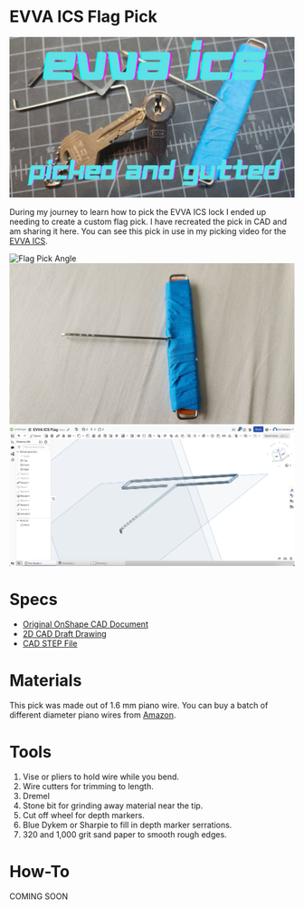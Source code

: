 # EVVA ICS Flag Pick

![EVVA ICS](evva_ics.png)

During my journey to learn how to pick the EVVA ICS lock I ended up needing to create a custom flag pick. I have recreated the pick in CAD and am sharing it here. You can see
this pick in use in my picking video for the [EVVA ICS](https://youtu.be/zhpDa8Lffy0?si=67tsphZe8olNB93P).

![Flag Pick Angle](pick_angle.jpg)
![Flag Pick Top](pick_top.jpg)
![CAD Model](cad_model.png)

# Specs
* [Original OnShape CAD Document](https://cad.onshape.com/documents/e372d5d0ee208b7fcd49ad5c/w/4e87f7a65f7fbfa709a58800/e/20436135ea79bedfad32d4b8?renderMode=0&uiState=65592153573c7562341b6999)
* [2D CAD Draft Drawing](evva_ics_flag_pick_drawing.pdf)
* [CAD STEP File](evva_ics_flag_pick.step)

# Materials
This pick was made out of 1.6 mm piano wire. You can buy a batch of different diameter piano wires from [Amazon](https://www.amazon.com/dp/B0B491L6LV?psc=1&ref=ppx_yo2ov_dt_b_product_details).

# Tools
1. Vise or pliers to hold wire while you bend.
2. Wire cutters for trimming to length.
3. Dremel
  1. Stone bit for grinding away material near the tip.
  2. Cut off wheel for depth markers.
4. Blue Dykem or Sharpie to fill in depth marker serrations.
5. 320 and 1,000 grit sand paper to smooth rough edges.

# How-To
COMING SOON
